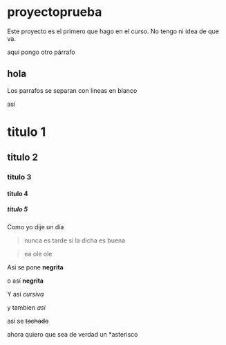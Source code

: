 # proyectoprueba
Este proyecto es el primero que hago en el curso. No tengo ni idea de que va.

aqui pongo otro párrafo

## hola


Los parrafos se separan con lineas en blanco

asi

# titulo 1

## titulo 2

### titulo 3

#### titulo 4
##### titulo 5

Como yo dije un día

> nunca es tarde si la dicha es buena

> ea ole ole

Asi se pone **negrita**

o así __negrita__

Y así *cursiva*

y tambien _asi_

asi se ~~tachado~~

ahora quiero que sea de verdad un \*asterisco
